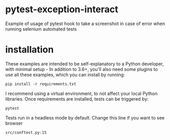 # pytest-exception-interact

Example of usage of pytest hook to take a screenshot in case of error when 
running selenium automated tests

# installation

These examples are intended to be self-explanatory to a Python developer, 
with minimal setup - In addition to 3.6+, you'll also need some plugins 
to use all these examples, which you can install by running:

    pip install -r requirements.txt

I recommend using a virtual environment, to not affect your local Python libraries.
Once requirements are installed, tests can be triggered by:

    pytest

Tests run in a headless mode by default. Change this line if you want to see browser

    src/conftest.py:15

